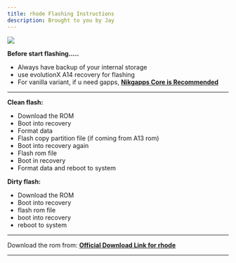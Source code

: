 ```yaml
---
title: rhode Flashing Instructions 
description: Brought to you by Jay 
---
```


<a href="#"><img align="center" img src="/assets/installation.png" /></a>

**Before start flashing.....** 
- Always have backup of your internal storage 
- use evolutionX A14 recovery for flashing 
- For vanilla variant, if u need gapps, [**Nikgapps Core is Recommended**](https://sourceforge.net/projects/nikgapps/files/Releases/NikGapps-U/)

----
**Clean flash:** 
- Download the ROM 
- Boot into recovery 
- Format data 
- Flash copy partition file (if coming from A13 rom) 
- Boot into recovery again 
- Flash rom file 
- Boot in recovery 
- Format data and reboot to system

**Dirty flash:** 
- Download the ROM 
- Boot into recovery 
- flash rom file 
- boot into recovery
- reboot to system

----
Download the rom from: [**Official Download Link for rhode**](https://sourceforge.net/projects/projectmatrixx/files/Android-14/rhode/)

----


